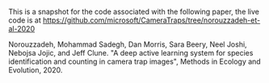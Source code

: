 This is a snapshot for the code associated with the following paper, the live code is at https://github.com/microsoft/CameraTraps/tree/norouzzadeh-et-al-2020

Norouzzadeh, Mohammad Sadegh, Dan Morris, Sara Beery, Neel Joshi, Nebojsa Jojic, and Jeff Clune. "A deep active learning system for species identification and counting in camera trap images", Methods in Ecology and Evolution, 2020.

